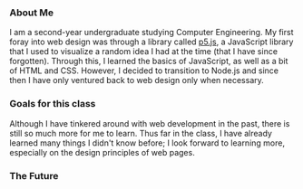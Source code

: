 ### About Me
I am a second-year undergraduate studying Computer Engineering. My first foray into web design was through a library called [p5.js](https://p5js.org "p5.js Official Website"), a JavaScript library that I used to visualize a random idea I had at the time (that I have since forgotten). Through this, I learned the basics of JavaScript, as well as a bit of HTML and CSS. However, I decided to transition to Node.js and since then I have only ventured back to web design only when necessary.

### Goals for this class
Although I have tinkered around with web development in the past, there is still so much more for me to learn. Thus far in the class, I have already learned many things I didn\'t know before; I look forward to learning more, especially on the design principles of web pages.

### The Future
